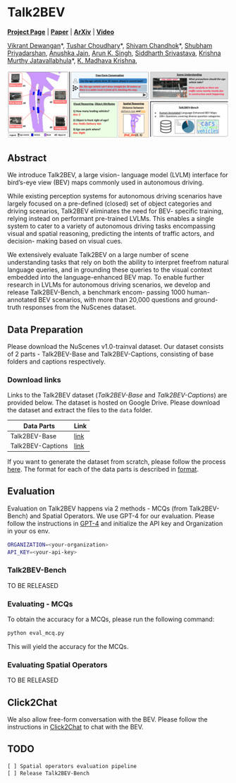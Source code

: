 # Talk2BEV

[**Project Page**](https://llmbev.github.io/talk2bev/) |
[**Paper**](https://llmbev.github.io/talk2bev/assets/pdf/talk2bev.pdf) |
[**ArXiv**]() |
[**Video**](https://www.youtube.com/watch?v=TMht-8SGJ0I)

[Vikrant Dewangan](https://vikr-182.github.io/)\*,
[Tushar Choudhary](https://tusharc31.github.io/)\*,
[Shivam Chandhok](https://scholar.google.com/citations?user=ZER2BeIAAAAJ&hl=en)\*,
[Shubham Priyadarshan](https://rudeninja.github.io/),
[Anushka Jain](https://anushkaj1.github.io),
[Arun K. Singh](https://scholar.google.co.in/citations?user=0zgDoIEAAAAJ&hl=en),
[Siddharth Srivastava](https://siddharthsrivastava.github.io/),
[Krishna Murthy Jatavallabhula](https://krrish94.github.io/)\*,
[K. Madhava Krishna](https://scholar.google.co.in/citations?user=QDuPGHwAAAAJ&hl=en),

![Splash Figure](./docs/static/images/talk2bev_teaser-1.png)

## Abstract

We introduce Talk2BEV, a large vision- language model (LVLM) interface for bird’s-eye view (BEV) maps commonly used in autonomous driving.

While existing perception systems for autonomous driving scenarios have largely focused on a pre-defined (closed) set of object categories and driving scenarios, Talk2BEV eliminates the need for BEV- specific training, relying instead on performant pre-trained LVLMs. This enables a single system to cater to a variety of autonomous driving tasks encompassing visual and spatial reasoning, predicting the intents of traffic actors, and decision- making based on visual cues.

We extensively evaluate Talk2BEV on a large number of scene understanding tasks that rely on both the ability to interpret freefrom natural language queries, and in grounding these queries to the visual context embedded into the language-enhanced BEV map. To enable further research in LVLMs for autonomous driving scenarios, we develop and release Talk2BEV-Bench, a benchmark encom- passing 1000 human-annotated BEV scenarios, with more than 20,000 questions and ground-truth responses from the NuScenes dataset.

## Data Preparation

Please download the NuScenes v1.0-trainval dataset. Our dataset consists of 2 parts - Talk2BEV-Base and Talk2BEV-Captions, consisting of base folders and captions respectively. 

### Download links

Links to the Talk2BEV dataset (_Talk2BEV-Base_ and _Talk2BEV-Captions_) are provided below. The dataset is hosted on Google Drive. Please download the dataset and extract the files to the `data` folder.

| Data Parts | Link |
| --- | --- |
| Talk2BEV-Base | [link]() |
| Talk2BEV-Captions | [link]() |

If you want to generate the dataset from scratch, please follow the process [here](./data/scratch.md). The format for each of the data parts is described in [format](./data/format.md).

## Evaluation

Evaluation on Talk2BEV happens via 2 methods - MCQs (from Talk2BEV-Bench) and Spatial Operators. We use GPT-4 for our evaluation. Please follow the instructions in [GPT-4](https://platform.openai.com/) and initialize the API key and Organization in your os env.

```bash
ORGANIZATION=<your-organization>
API_KEY=<your-api-key>
```

### Talk2BEV-Bench

TO BE RELEASED

### Evaluating - MCQs

To obtain the accuracy for a MCQs, please run the following command:

```bash
python eval_mcq.py
```

This will yield the accuracy for the MCQs.

### Evaluating Spatial Operators

TO BE RELEASED

## Click2Chat

We also allow free-form conversation with the BEV. Please follow the instructions in [Click2Chat](./click2chat/README.md) to chat with the BEV.

## TODO

```
[ ] Spatial operators evaluation pipeline
[ ] Release Talk2BEV-Bench
```